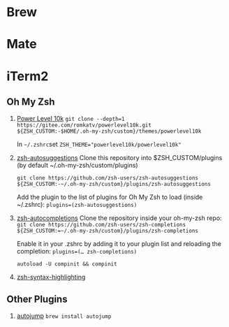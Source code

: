 # Brew
# Mate

# iTerm2
## Oh My Zsh
1. [Power Level 10k](https://github.com/romkatv/powerlevel10k/blob/master/README.md)
	`git clone --depth=1 https://gitee.com/romkatv/powerlevel10k.git ${ZSH_CUSTOM:-$HOME/.oh-my-zsh/custom}/themes/powerlevel10k`
	
	In `~/.zshrc`set `ZSH_THEME="powerlevel10k/powerlevel10k"`

2. [zsh-autosuggestions](https://github.com/zsh-users/zsh-autosuggestions) 
	Clone this repository into $ZSH_CUSTOM/plugins (by default ~/.oh-my-zsh/custom/plugins)
	
	`git clone https://github.com/zsh-users/zsh-autosuggestions ${ZSH_CUSTOM:-~/.oh-my-zsh/custom}/plugins/zsh-autosuggestions`
	
	Add the plugin to the list of plugins for Oh My Zsh to load (inside ~/.zshrc):
	`plugins=(zsh-autosuggestions)`

3. [zsh-autocompletions](https://github.com/zsh-users/zsh-completions)
	Clone the repository inside your oh-my-zsh repo:
	`git clone https://github.com/zsh-users/zsh-completions ${ZSH_CUSTOM:=~/.oh-my-zsh/custom}/plugins/zsh-completions`
	
	Enable it in your .zshrc by adding it to your plugin list and reloading the completion:
	`plugins=(… zsh-completions)`
	
	`autoload -U compinit && compinit`

4. [zsh-syntax-highlighting](https://github.com/zsh-users/zsh-syntax-highlighting)

## Other Plugins
1. [autojump](https://github.com/wting/autojump)
	`brew install autojump`
